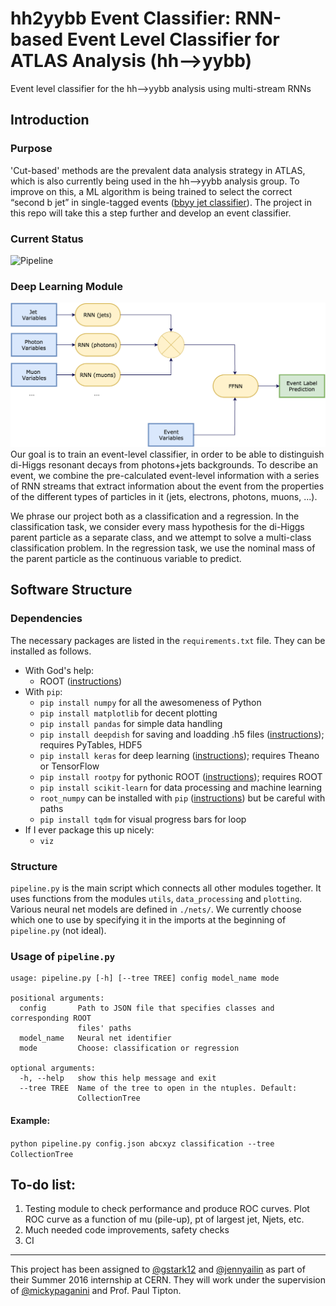 # hh2yybb Event Classifier: RNN-based Event Level Classifier for ATLAS Analysis (hh-->yybb) 
Event level classifier for the hh-->yybb analysis using multi-stream RNNs

## Introduction
### Purpose
'Cut-based' methods are the prevalent data analysis strategy in ATLAS, which is also currently being used in the hh-->yybb analysis group. To improve on this, a ML algorithm is being trained to select the correct “second b jet” in single-tagged events ([bbyy jet classifier](https://github.com/jemrobinson/bbyy_jet_classifier)). The project in this repo will take this a step further and develop an event classifier. 
 
### Current Status
![Pipeline](images/UGsWorkflow.png)

### Deep Learning Module
![Net](images/MultiStreamRNN.png)
Our goal is to train an event-level classifier, in order to be able to distinguish di-Higgs resonant decays from photons+jets backgrounds. To describe an event, we combine the pre-calculated event-level information with a series of RNN streams that extract information about the event from the properties of the different types of particles in it (jets, electrons, photons, muons, ...).

We phrase our project both as a classification and a regression. In the classification task, we consider every mass hypothesis for the di-Higgs parent particle as a separate class, and we attempt to solve a multi-class classification problem. In the regression task, we use the nominal mass of the parent particle as the continuous variable to predict.

## Software Structure
### Dependencies
The necessary packages are listed in the `requirements.txt` file. They can be installed as follows.
* With God's help:
   * ROOT ([instructions](https://root.cern.ch/downloading-root))
* With `pip`:
   * `pip install numpy` for all the awesomeness of Python
   * `pip install matplotlib` for decent plotting
   * `pip install pandas` for simple data handling
   * `pip install deepdish` for saving and loadding .h5 files ([instructions](http://deepdish.readthedocs.io/en/latest/)); requires PyTables, HDF5
   * `pip install keras` for deep learning ([instructions](https://keras.io/#installation)); requires Theano or TensorFlow
   * `pip install rootpy` for pythonic ROOT ([instructions](http://www.rootpy.org/install.html)); requires ROOT
   * `pip install scikit-learn` for data processing and machine learning 
   * `root_numpy` can be installed with `pip` ([instructions](https://rootpy.github.io/root_numpy/install.html)) but be careful with paths
   * `pip install tqdm` for visual progress bars for loop
* If I ever package this up nicely:
   * `viz`

### Structure
`pipeline.py` is the main script which connects all other modules together. It uses functions from the modules `utils`, `data_processing` and `plotting`. Various neural net models are defined in `./nets/`. We currently choose which one to use by specifying it in the imports at the beginning of `pipeline.py` (not ideal).
### Usage of `pipeline.py`
```
usage: pipeline.py [-h] [--tree TREE] config model_name mode

positional arguments:
  config       Path to JSON file that specifies classes and corresponding ROOT
               files' paths
  model_name   Neural net identifier
  mode         Choose: classification or regression

optional arguments:
  -h, --help   show this help message and exit
  --tree TREE  Name of the tree to open in the ntuples. Default:
               CollectionTree
```
#### Example:
`python pipeline.py config.json abcxyz classification --tree CollectionTree`

## To-do list:
 1. Testing module to check performance and produce ROC curves. Plot ROC curve as a function of mu (pile-up), pt of largest jet, Njets, etc. 
 2. Much needed code improvements, safety checks
 3. CI
---
This project has been assigned to [@gstark12](https://github.com/gstark12) and [@jennyailin](https://github.com/jennyailin) as part of their Summer 2016 internship at CERN. They will work under the supervision of [@mickypaganini](https://github.com/mickypaganini) and Prof. Paul Tipton.
